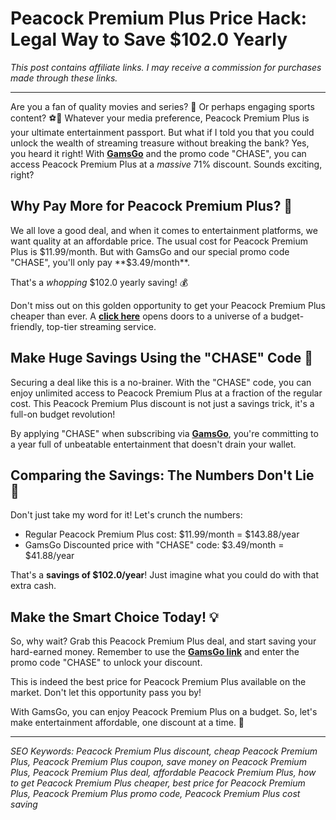 # Peacock Premium Plus Price Hack: Legal Way to Save $102.0 Yearly

*This post contains affiliate links. I may receive a commission for purchases made through these links.*

---

Are you a fan of quality movies and series? 🎥 Or perhaps engaging sports content? ⚽🏀 Whatever your media preference, Peacock Premium Plus is your ultimate entertainment passport. But what if I told you that you could unlock the wealth of streaming treasure without breaking the bank? Yes, you heard it right! With **[GamsGo](https://www.gamsgo.com/partner/ykeX7B)** and the promo code "CHASE", you can access Peacock Premium Plus at a *massive* 71% discount. Sounds exciting, right? 

## Why Pay More for Peacock Premium Plus? 🧐

We all love a good deal, and when it comes to entertainment platforms, we want quality at an affordable price. The usual cost for Peacock Premium Plus is $11.99/month. But with GamsGo and our special promo code "CHASE", you'll only pay **$3.49/month**. 

That's a *whopping* $102.0 yearly saving! 💰

Don't miss out on this golden opportunity to get your Peacock Premium Plus cheaper than ever. A **[click here](https://www.gamsgo.com/partner/ykeX7B)** opens doors to a universe of a budget-friendly, top-tier streaming service. 

## Make Huge Savings Using the "CHASE" Code 💸

Securing a deal like this is a no-brainer. With the "CHASE" code, you can enjoy unlimited access to Peacock Premium Plus at a fraction of the regular cost. This Peacock Premium Plus discount is not just a savings trick, it's a full-on budget revolution! 

By applying "CHASE" when subscribing via **[GamsGo](https://www.gamsgo.com/partner/ykeX7B)**, you're committing to a year full of unbeatable entertainment that doesn't drain your wallet. 

## Comparing the Savings: The Numbers Don't Lie 🧮

Don't just take my word for it! Let's crunch the numbers:

- Regular Peacock Premium Plus cost: $11.99/month = $143.88/year
- GamsGo Discounted price with "CHASE" code: $3.49/month = $41.88/year

That's a **savings of $102.0/year**! Just imagine what you could do with that extra cash. 

## Make the Smart Choice Today! 💡

So, why wait? Grab this Peacock Premium Plus deal, and start saving your hard-earned money. Remember to use the **[GamsGo link](https://www.gamsgo.com/partner/ykeX7B)** and enter the promo code "CHASE" to unlock your discount. 

This is indeed the best price for Peacock Premium Plus available on the market. Don't let this opportunity pass you by! 

With GamsGo, you can enjoy Peacock Premium Plus on a budget. So, let's make entertainment affordable, one discount at a time. 🎈

---

*SEO Keywords: Peacock Premium Plus discount, cheap Peacock Premium Plus, Peacock Premium Plus coupon, save money on Peacock Premium Plus, Peacock Premium Plus deal, affordable Peacock Premium Plus, how to get Peacock Premium Plus cheaper, best price for Peacock Premium Plus, Peacock Premium Plus promo code, Peacock Premium Plus cost saving*
